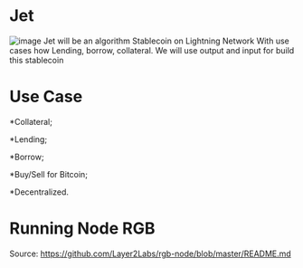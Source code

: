# Jet
![image](https://user-images.githubusercontent.com/83122757/156852564-6c6d9db8-5cf1-4f79-b592-b12570ba9f4c.png)
Jet will be an algorithm Stablecoin on Lightning Network
With use cases how Lending, borrow, collateral. We will use output and input for build this stablecoin 

# Use Case

*Collateral;

*Lending;

*Borrow;

*Buy/Sell for Bitcoin;

*Decentralized.

# Running Node RGB

Source: https://github.com/Layer2Labs/rgb-node/blob/master/README.md
